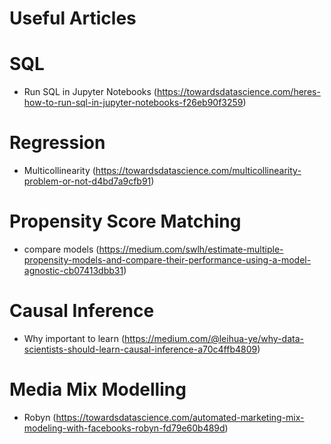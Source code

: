 # Useful Articles

# SQL

* Run SQL in Jupyter Notebooks (https://towardsdatascience.com/heres-how-to-run-sql-in-jupyter-notebooks-f26eb90f3259)

# Regression

* Multicollinearity (https://towardsdatascience.com/multicollinearity-problem-or-not-d4bd7a9cfb91)

# Propensity Score Matching

* compare models (https://medium.com/swlh/estimate-multiple-propensity-models-and-compare-their-performance-using-a-model-agnostic-cb07413dbb31)

# Causal Inference

* Why important to learn (https://medium.com/@leihua-ye/why-data-scientists-should-learn-causal-inference-a70c4ffb4809)

# Media Mix Modelling

* Robyn (https://towardsdatascience.com/automated-marketing-mix-modeling-with-facebooks-robyn-fd79e60b489d)